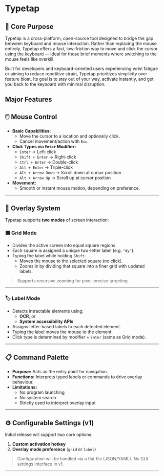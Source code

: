 # Typetap

## 🎯 Core Purpose

Typetap is a cross-platform, open-source tool designed to bridge the gap between keyboard and mouse interaction. Rather than replacing the mouse entirely, Typetap offers a fast, low-friction way to move and click the cursor using the keyboard — ideal for those brief moments where switching to the mouse feels like overkill.

Built for developers and keyboard-oriented users experiencing wrist fatigue or aiming to reduce repetitive strain, Typetap prioritizes simplicity over feature bloat. Its goal is to stay out of your way, activate instantly, and get you back to the keyboard with minimal disruption.

## Major Features

## 🖱️ Mouse Control

- **Basic Capabilities:**
  - Move the cursor to a location and optionally click.
  - Cancel movement/action with `Esc`.
- **Click Types via `Enter` Modifier:**
  - `Enter` → Left-click
  - `Shift + Enter` → Right-click
  - `Ctrl + Enter` → Double-click
  - `Alt + Enter` → Triple-click
  - `Alt + Arrow Down` → Scroll down at cursor position
  - `Alt + Arrow Up` → Scroll up at cursor position
- **Movement:**
  - Smooth or instant mouse motion, depending on preference.

---

## 🧠 Overlay System

Typetap supports **two modes** of screen interaction:

### 🟩 Grid Mode

- Divides the active screen into equal square regions.
- Each square is assigned a unique two-letter label (e.g. `"dy"`).
- Typing the label while holding `Shift`:
  - Moves the mouse to the selected square (no click).
  - Zooms in by dividing that square into a finer grid with updated labels.

> Supports recursive zooming for pixel-precise targeting.

---

### 🏷️ Label Mode

- Detects intractable elements using:
  - **OCR**, or
  - **System accessibility APIs**
- Assigns letter-based labels to each detected element.
- Typing the label moves the mouse to the element.
- Click type is determined by modifier + `Enter` (same as Grid mode).

---

## 📋 Command Palette

- **Purpose:** Acts as the entry point for navigation.
- **Functions:** Interprets typed labels or commands to drive overlay behaviour.
- **Limitations:**
  - No program launching
  - No system search
  - Strictly used to interpret overlay input

---

## ⚙️ Configurable Settings (v1)

Initial release will support two core options:

1. **Custom activation hotkey**
2. **Overlay mode preference** (`grid` or `label`)

> Configuration will be handled via a flat file (JSON/YAML). No GUI settings interface in v1.

---
